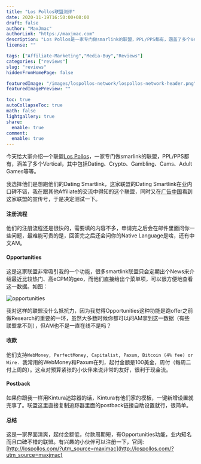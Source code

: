 ```yaml
---
title: "Los Pollos联盟测评"
date: 2020-11-19T16:50:00+08:00
draft: false
author: "MaxJmac"
authorLink: "https://maxjmac.com"
description: "Los Pollos是一家专门做smarlink的联盟，PPL/PPS都有，涵盖了多个Vertical，其中包括Dating、Crypto、Gambling、Cams、Adult Games等等。"
license: ""

tags: ["Affiliate-Marketing","Media-Buy","Reviews"]
categories: ["reviews"]
slug: "reviews"
hiddenFromHomePage: false

featuredImage: "/images/lospollos-network/lospollos-network-header.png"
featuredImagePreview: ""

toc: true
autoCollapseToc: true
math: false
lightgallery: true
share:
  enable: true
comment:
  enable: true
---
```

今天给大家介绍一个联盟[Los Pollos](http://lospollos.com/?utm_source=maxjmac)，一家专门做smarlink的联盟，PPL/PPS都有，涵盖了多个Vertical，其中包括Dating、Crypto、Gambling、Cams、Adult Games等等。

我选择他们是想跑他们的Dating Smartlink，这家联盟的Dating Smartlink在业内口碑不错，我在跟其他Affiliate的交流中得知的这个联盟，同时又在[广告中国](https://www.advertcn.com/?29736)看到这家联盟的宣传号，于是决定测试一下。

#### 注册流程

他们的注册流程还是很快的，需要填的内容不多，申请完之后会在邮件里面问你一些问题，最难能可贵的是，回答完之后还会问你的Native Language是啥，还有中文AM。

#### Opportunities

这是这家联盟非常吸引我的一个功能，很多smartlink联盟只会定期出个News来介绍最近比较热门、高eCPM的geo，而他们直接给出个菜单项，可以很方便地查看这一数据。如图：

![opportunities](/images/lospollos-network/opportunities.png)

我对这样的联盟没什么抵抗力，因为我觉得Opportunities这种功能是跑offer之前做Research的重要的一环，虽然大多数时候你都可以问AM拿到这一数据（有些联盟拿不到），但AM也不是一直在线不是吗？

#### 收款

他们支持`WebMoney, PerfectMoney, Capitalist, Paxum, Bitcoin (4% fee) or Wire. `我常用的WebMoney和Paxum在列，起付金额是100美金，周付（每周二付上周的）。这点对预算紧张的小伙伴来说非常的友好，很利于现金流。

#### Postback

如果你跟我一样用Kintura追踪器的话，Kintura有他们家的模板，一键新增设置就完事了。联盟这里直接复制追踪器里面的postback链接自助设置就行，很简单。

#### 总结

这是一家界面清爽，起付金额低，付款周期短，有Opportunities功能，业内知名而且口碑不错的联盟。有兴趣的小伙伴可以注册一下，官网: [http://lospollos.com/?utm_source=maxjmac](http://lospollos.com/?utm_source=maxjmac)